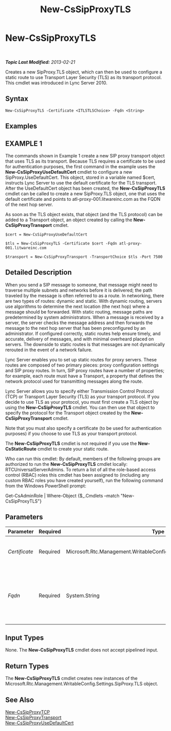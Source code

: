 ﻿---
title: New-CsSipProxyTLS
TOCTitle: New-CsSipProxyTLS
ms:assetid: 7e04f7bb-c33f-49b4-9306-082b14d2a854
ms:mtpsurl: https://technet.microsoft.com/en-us/library/Gg398629(v=OCS.15)
ms:contentKeyID: 48184618
ms.date: 07/23/2014
mtps_version: v=OCS.15
---

<div data-xmlns="http://www.w3.org/1999/xhtml">

<div class="topic" data-xmlns="http://www.w3.org/1999/xhtml" data-msxsl="urn:schemas-microsoft-com:xslt" data-cs="http://msdn.microsoft.com/en-us/">

<div data-asp="http://msdn2.microsoft.com/asp">

# New-CsSipProxyTLS

</div>

<div id="mainSection">

<div id="mainBody">

<span> </span>

_**Topic Last Modified:** 2013-02-21_

Creates a new SipProxy.TLS object, which can then be used to configure a static route to use Transport Layer Security (TLS) as its transport protocol. This cmdlet was introduced in Lync Server 2010.

<div>

## Syntax

    New-CsSipProxyTLS -Certificate <ITLSTLSChoice> -Fqdn <String>

</div>

<div>

## Examples

<div>

## EXAMPLE 1

The commands shown in Example 1 create a new SIP proxy transport object that uses TLS as its transport. Because TLS requires a certificate to be used for authentication purposes, the first command in the example uses the **New-CsSipProxyUseDefaultCert** cmdlet to configure a new SipProxy.UseDefaultCert. This object, stored in a variable named $cert, instructs Lync Server to use the default certificate for the TLS transport. After the UseDefaultCert object has been created, the **New-CsSipProxyTLS** cmdlet can be called to create a new SipProxy.TLS object, one that uses the default certificate and points to atl-proxy-001.litwareinc.com as the FQDN of the next hop server.

As soon as the TLS object exists, that object (and the TLS protocol) can be added to a Transport object, an object created by calling the **New-CsSipProxyTransport** cmdlet.

    $cert = New-CsSipProxyUseDefaultCert
    
    $tls = New-CsSipProxyTLS -Certificate $cert -Fqdn atl-proxy-001.litwareinc.com
    
    $transport = New-CsSipProxyTransport -TransportChoice $tls -Port 7500

</div>

</div>

<div>

## Detailed Description

When you send a SIP message to someone, that message might need to traverse multiple subnets and networks before it is delivered; the path traveled by the message is often referred to as a route. In networking, there are two types of routes: dynamic and static. With dynamic routing, servers use algorithms to determine the next location (the next hop) where a message should be forwarded. With static routing, message paths are predetermined by system administrators. When a message is received by a server, the server checks the message address and then forwards the message to the next hop server that has been preconfigured by an administrator. If configured correctly, static routes help ensure timely, and accurate, delivery of messages, and with minimal overheard placed on servers. The downside to static routes is that messages are not dynamically rerouted in the event of a network failure.

Lync Server enables you to set up static routes for proxy servers. These routes are composed of two primary pieces: proxy configuration settings and SIP proxy routes. In turn, SIP proxy routes have a number of properties; for example, each route must have a Transport, a property that defines the network protocol used for transmitting messages along the route.

Lync Server allows you to specify either Transmission Control Protocol (TCP) or Transport Layer Security (TLS) as your transport protocol. If you decide to use TLS as your protocol, you must first create a TLS object by using the **New-CsSipProxyTLS** cmdlet. You can then use that object to specify the protocol for the Transport object created by the **New-CsSipProxyTransport** cmdlet.

Note that you must also specify a certificate (to be used for authentication purposes) if you choose to use TLS as your transport protocol.

The **New-CsSipProxyTLS** cmdlet is not required if you use the **New-CsStaticRoute** cmdlet to create your static route.

Who can run this cmdlet: By default, members of the following groups are authorized to run the **New-CsSipProxyTLS** cmdlet locally: RTCUniversalServerAdmins. To return a list of all the role-based access control (RBAC) roles this cmdlet has been assigned to (including any custom RBAC roles you have created yourself), run the following command from the Windows PowerShell prompt:

Get-CsAdminRole | Where-Object {$\_.Cmdlets –match "New-CsSipProxyTLS"}

</div>

<div>

## Parameters


<table>
<colgroup>
<col style="width: 25%" />
<col style="width: 25%" />
<col style="width: 25%" />
<col style="width: 25%" />
</colgroup>
<thead>
<tr class="header">
<th>Parameter</th>
<th>Required</th>
<th>Type</th>
<th>Description</th>
</tr>
</thead>
<tbody>
<tr class="odd">
<td><p><em>Certificate</em></p></td>
<td><p>Required</p></td>
<td><p>Microsoft.Rtc.Management.WritableConfig.Settings.SipProxy.ITLSTLSChoice</p></td>
<td><p>Certificate to be used for TLS authentication.</p></td>
</tr>
<tr class="even">
<td><p><em>Fqdn</em></p></td>
<td><p>Required</p></td>
<td><p>System.String</p></td>
<td><p>Fully qualified domain name (FQDN) of the next hop server. For example: -Fqdn atl-proxy-001.litwareinc.com.</p></td>
</tr>
</tbody>
</table>


</div>

<div>

## Input Types

None. The **New-CsSipProxyTLS** cmdlet does not accept pipelined input.

</div>

<div>

## Return Types

The **New-CsSipProxyTLS** cmdlet creates new instances of the Microsoft.Rtc.Management.WritableConfig.Settings.SipProxy.TLS object.

</div>

<div>

## See Also


[New-CsSipProxyTCP](new-cssipproxytcp.md)  
[New-CsSipProxyTransport](new-cssipproxytransport.md)  
[New-CsSipProxyUseDefaultCert](new-cssipproxyusedefaultcert.md)  
  

</div>

</div>

<span> </span>

</div>

</div>

</div>

